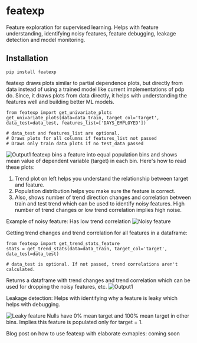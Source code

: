 # featexp
Feature exploration for supervised learning. Helps with feature understanding, identifying noisy features, feature debugging, leakage detection and model monitoring.

## Installation
```pip install featexp```

featexp draws plots similar to partial dependence plots, but directly from data instead of using a trained model like current implementations of pdp do. Since, it draws plots from data directly, it helps with understanding the features well and building better ML models.

```
from featexp import get_univariate_plots
get_univariate_plots(data=data_train, target_col='target', data_test=data_test, features_list=['DAYS_EMPLOYED'])

# data_test and features_list are optional. 
# Draws plots for all columns if features_list not passed
# Draws only train data plots if no test_data passed
```

![Output1](demo/sample_outputs/days_employed.png)
featexp bins a feature into equal population bins and shows mean value of dependent variable (target) in each bin. Here's how to read these plots:
  1. Trend plot on left helps you understand the relationship between target and feature.
  2. Population distribution helps you make sure the feature is correct. 
  3. Also, shows number of trend direction changes and correlation between train and test trend which can be used to identify      noisy features. High number of trend changes or low trend correlation implies high noise.

Example of noisy feature: Has low trend correlation
![Noisy feature](demo/sample_outputs/noisy_feature.png)

Getting trend changes and trend correlation for all features in a dataframe:
```
from featexp import get_trend_stats_feature
stats = get_trend_stats(data=data_train, target_col='target', data_test=data_test)

# data_test is optional. If not passed, trend correlations aren't calculated.
```
Returns a dataframe with trend changes and trend correlation which can be used for dropping the noisy features, etc.
![Output1](demo/sample_outputs/stats_output.png)



Leakage detection: Helps with identifying why a feature is leaky which helps with debugging.

![Leaky feature](demo/sample_outputs/leaky_feature.png)
Nulls have 0% mean target and 100% mean target in other bins. Implies this feature is populated only for target = 1.

Blog post on how to use featexp with elaborate exmaples: coming soon 
